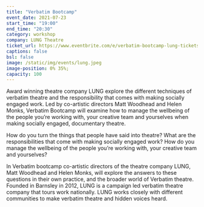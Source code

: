 ```yaml
---
title: "Verbatim Bootcamp"
event_date: 2021-07-23
start_time: "19:00"
end_time: "20:30"
category: workshop
company: LUNG Theatre
ticket_url: https://www.eventbrite.com/e/verbatim-bootcamp-lung-tickets-161284336793
captions: false
bsl: false
image: /static/img/events/lung.jpeg
image-position: 0% 35%;
capacity: 100
---
```


Award winning theatre company LUNG explore the different techniques of verbatim theatre and the responsibility that comes with making socially engaged work. Led by co-artistic directors Matt Woodhead and Helen Monks, Verbatim Bootcamp will examine how to manage the wellbeing of the people you’re working with, your creative team and yourselves when making socially engaged, documentary theatre.

How do you turn the things that people have said into theatre? What are the responsibilities that come with making socially engaged work? How do you manage the wellbeing of the people you’re working with, your creative team and yourselves?

In Verbatim bootcamp co-artistic directors of the theatre company LUNG, Matt Woodhead and Helen Monks, will explore the answers to these questions in their own practice, and the broader world of Verbatim theatre. Founded in Barnsley in 2012, LUNG is a campaign led verbatim theatre company that tours work nationally. LUNG works closely with different communities to make verbatim theatre and hidden voices heard.